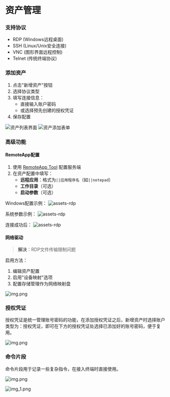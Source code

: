 # 资产管理

### 支持协议
- RDP (Windows远程桌面)
- SSH (Linux/Unix安全连接)
- VNC (图形界面远程控制)
- Telnet (传统终端协议)

### 添加资产
1. 点击"新增资产"按钮
2. 选择协议类型
3. 填写连接信息：
    - 直接输入账户密码
    - 或选择预先创建的授权凭证
4. 保存配置

![资产列表界面](images/asset-list.png)
![资产添加表单](images/asset-post.png)

### 高级功能

#### RemoteApp配置

1. 使用 [RemoteApp Tool](https://github.com/kimmknight/remoteapptool) 配置服务端
2. 在资产配置中填写：
    - **远程应用**：格式为`||应用程序名`（如`||notepad`）
    - **工作目录**（可选）
    - **启动参数**（可选）

Windows配置示例：
![assets-rdp](images/asset-rdp-remote-app-win.png)

系统参数示例：
![assets-rdp](images/asset-rdp-remote-app-setting.png)

连接成功后：
![assets-rdp](images/asset-rdp-remote-app-view.png)

#### 网络驱动

> **解决**：RDP文件传输限制问题

启用方法：
1. 编辑资产配置
2. 启用"设备映射"选项
3. 配置存储管理作为网络映射盘

![img.png](images/asset-rdp-drive.png)

### 授权凭证

授权凭证是统一管理账号密码的功能，在添加授权凭证之后，新增资产时选择账户类型为：授权凭证，即可在下方的授权凭证处选择已添加好的账号密码，便于复用。

![img.png](images/credential.png)

### 命令片段

命令片段用于记录一些复杂指令，在接入终端时直接使用。

![img.png](images/snippet-list.png)

![img_1.png](images/snippet-use.png)